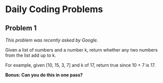 # Daily Coding Problems

## Problem 1

_This problem was recently asked by Google._

Given a list of numbers and a number k, return whether any two numbers from the list add up to k.

For example, given [10, 15, 3, 7] and k of 17, return true since 10 + 7 is 17.

**Bonus: Can you do this in one pass?**
